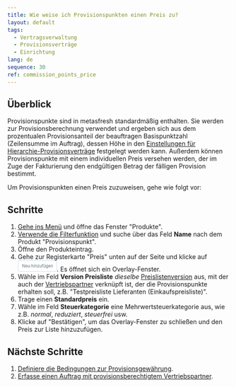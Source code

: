 ```yaml
---
title: Wie weise ich Provisionspunkten einen Preis zu?
layout: default
tags:
  - Vertragsverwaltung
  - Provisionsverträge
  - Einrichtung
lang: de
sequence: 30
ref: commission_points_price
---
```


## Überblick
Provisionspunkte sind in metasfresh standardmäßig enthalten. Sie werden zur Provisionsberechnung verwendet und ergeben sich aus dem prozentualen Provisionsanteil der beauftragen Basispunktzahl (Zeilensumme im Auftrag), dessen Höhe in den [Einstellungen für Hierarchie-Provisionsverträge](Provisionsbedingungen_Details) festgelegt werden kann. Außerdem können Provisionspunkte mit einem individuellen Preis versehen werden, der im Zuge der Fakturierung den endgültigen Betrag der fälligen Provision bestimmt.

Um Provisionspunkten einen Preis zuzuweisen, gehe wie folgt vor:

## Schritte
1. [Gehe ins Menü](Menu) und öffne das Fenster "Produkte".
1. [Verwende die Filterfunktion](Filterfunktion) und suche über das Feld **Name** nach dem Produkt "Provisionspunkt".
1. Öffne den Produkteintrag.
1. Gehe zur Registerkarte "Preis" unten auf der Seite und klicke auf !["Neu hinzufügen"](assets/Neu_hinzufuegen_Button.png). Es öffnet sich ein Overlay-Fenster.
1. Wähle im Feld **Version Preisliste** *dieselbe* [Preislistenversion](Preislistenversion_anlegen) aus, mit der auch der [Vertriebspartner](Vertriebspartner_anlegen) verknüpft ist, der die Provisionspunkte erhalten soll,  z.B. "Testpreisliste Lieferanten (Einkaufspreisliste)".
1. Trage einen **Standardpreis** ein.
1. Wähle im Feld **Steuerkategorie** eine Mehrwertsteuerkategorie aus, wie z.B. *normal*, *reduziert*, *steuerfrei* usw.
1. Klicke auf "Bestätigen", um das Overlay-Fenster zu schließen und den Preis zur Liste hinzuzufügen.

## Nächste Schritte
1. [Definiere die Bedingungen zur Provisionsgewährung](Provisionsbedingungen_Details).
1. [Erfasse einen Auftrag mit provisionsberechtigtem Vertriebspartner](Auftrag_erfassen_Vertriebspartner).

